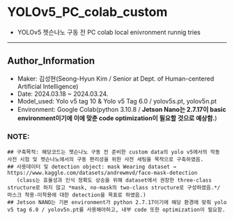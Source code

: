 # YOLOv5_PC_colab_custom
* YOLOv5 젯슨나노 구동 전 PC colab local enivronment runnig tries
--- 
## Author_Information
- Maker: 김성현(Seong-Hyun Kim / Senior at Dept. of Human-centered Artificial Intelligence)
- Date: 2024.03.18 ~ 2024.03.24.
- Model_used: Yolo v5 tag 10 & Yolo v5 Tag 6.0 / yolov5s.pt, yolov5n.pt
- Environment: Google Colab(python 3.10.8 / **Jetson Nano는 2.7.17이 basic environment이기에 이에 맞춘 code optimization이 필요할 것으로 예상함.**)
### NOTE:
    ## 구축목적: 해당코드는 젯슨나노 구동 전 준비한 custom data의 yolo v5에서의 작동 사전 시험 및 젯슨나노에서의 구동 편리성을 위한 사전 세팅을 목적으로 구축하였음.  
    ## 사용데이터 및 detection object: mask Wearing dataset → https://www.kaggle.com/datasets/andrewmvd/face-mask-detection 
       (class는 효율성과 인식 정확도 상승을 위해 dataset에서 권장한 three-class structure로 하지 않고 *mask, no-mask의 two-class structure로 구성하였음.*/ 마스크 착용-미착용에 대한 detection을 목표로 하였음.)  
    ## Jetson NANO는 기본 environment가 python 2.7.17이기에 해당 환경에 맞춰 yolo v5 tag 6.0 / yolov5n.pt를 사용해야하고, 내부 code 또한 optimization이 필요함.
    
